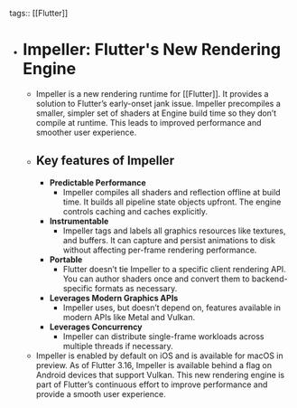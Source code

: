 tags:: [[Flutter]]

- # Impeller: Flutter's New Rendering Engine
	- Impeller is a new rendering runtime for [[Flutter]]. It provides a solution to Flutter’s early-onset jank issue. Impeller precompiles a smaller, simpler set of shaders at Engine build time so they don’t compile at runtime. This leads to improved performance and smoother user experience.
	- ## Key features of Impeller
		- **Predictable Performance**
			- Impeller compiles all shaders and reflection offline at build time. It builds all pipeline state objects upfront. The engine controls caching and caches explicitly.
		- **Instrumentable**
			- Impeller tags and labels all graphics resources like textures, and buffers. It can capture and persist animations to disk without affecting per-frame rendering performance.
		- **Portable**
			- Flutter doesn’t tie Impeller to a specific client rendering API. You can author shaders once and convert them to backend-specific formats as necessary.
		- **Leverages Modern Graphics APIs**
			- Impeller uses, but doesn’t depend on, features available in modern APIs like Metal and Vulkan.
		- **Leverages Concurrency**
			- Impeller can distribute single-frame workloads across multiple threads if necessary.
	- Impeller is enabled by default on iOS and is available for macOS in preview. As of Flutter 3.16, Impeller is available behind a flag on Android devices that support Vulkan. This new rendering engine is part of Flutter’s continuous effort to improve performance and provide a smooth user experience.